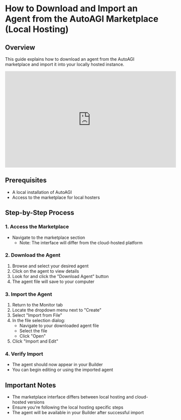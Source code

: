 # **How to Download and Import an Agent from the AutoAGI Marketplace (Local Hosting)**

## **Overview**
This guide explains how to download an agent from the AutoAGI marketplace and import it into your locally hosted instance.

<center><iframe width="560" height="315" src="https://www.youtube.com/embed/eTg2kbJdBIw?si=v1npcr8HDiInvUPw" title="YouTube video player" frameborder="0" allow="accelerometer; autoplay; clipboard-write; encrypted-media; gyroscope; picture-in-picture; web-share" referrerpolicy="strict-origin-when-cross-origin" allowfullscreen></iframe></center>

## **Prerequisites**
* A local installation of AutoAGI
* Access to the marketplace for local hosters

## **Step-by-Step Process**

### **1. Access the Marketplace**
* Navigate to the marketplace section
    * Note: The interface will differ from the cloud-hosted platform

### **2. Download the Agent**
1. Browse and select your desired agent
2. Click on the agent to view details
3. Look for and click the "Download Agent" button
4. The agent file will save to your computer

### **3. Import the Agent**
1. Return to the Monitor tab
2. Locate the dropdown menu next to "Create"
3. Select "Import from File"
4. In the file selection dialog:
    * Navigate to your downloaded agent file
    * Select the file
    * Click "Open"
5. Click "Import and Edit"

### **4. Verify Import**
* The agent should now appear in your Builder
* You can begin editing or using the imported agent

##  **Important Notes**
* The marketplace interface differs between local hosting and cloud-hosted versions
* Ensure you're following the local hosting specific steps
* The agent will be available in your Builder after successful import